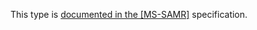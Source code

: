 This type is [documented in the [MS-SAMR]](https://learn.microsoft.com/en-us/openspecs/windows_protocols/ms-samr/094647ad-db36-47b6-956d-e672b13ec3e6) specification.
